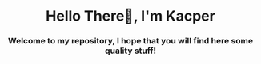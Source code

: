 <h1 align="center">Hello There👋, I'm Kacper</h1>
<h3 align="center">Welcome to my repository, I hope that you will find here some quality stuff!</h3>

<p align="left">
</p>
